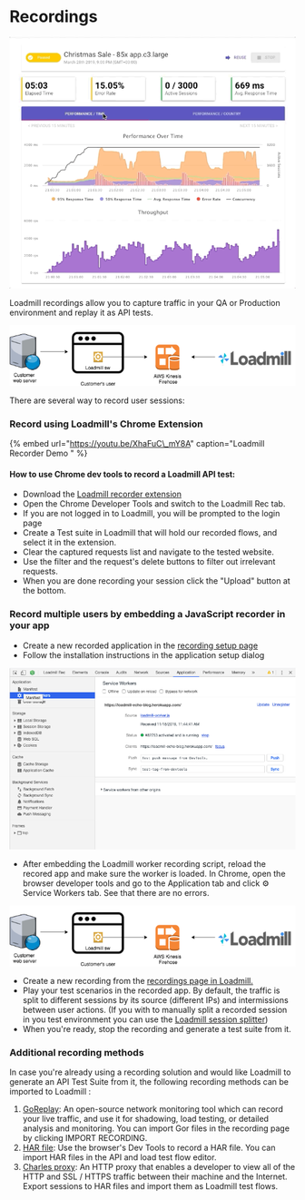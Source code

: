 # Recordings

![](../.gitbook/assets/image%20%284%29.png)

Loadmill recordings allow you to capture traffic in your QA or Production environment and replay it as API tests.

![](../.gitbook/assets/image%20%2813%29.png)

There are several way to record user sessions:

### Record using Loadmill's Chrome Extension

{% embed url="https://youtu.be/XhaFuC\_mY8A" caption="Loadmill Recorder Demo " %}

#### How to use Chrome dev tools to record a Loadmill API test:

* Download the [Loadmill recorder extension](https://chrome.google.com/webstore/detail/loadmill-recorder/gdkmnfehipofdefhpegbgkkocinlaofd)
* Open the Chrome Developer Tools and switch to the Loadmill Rec tab.
* If you are not logged in to Loadmill, you will be prompted to the login page
* Create a Test suite in Loadmill that will hold our recorded flows, and select it in the extension. 
* Clear the captured requests list and navigate to the tested website.
* Use the filter and the request's delete buttons to filter out irrelevant requests. 
* When you are done recording your session click the "Upload" button at the bottom.

### Record multiple users by embedding a JavaScript recorder in your app

* Create a new recorded application in the [recording setup page](https://www.loadmill.com/app/recordings/setup)
* Follow the installation instructions in the application setup dialog

![](../.gitbook/assets/image%20%2821%29.png)

* After embedding the Loadmill worker recording script, reload the recored app and make sure the worker is loaded. In Chrome, open the browser developer tools and go to the Application tab and click ⚙️ Service Workers tab. See that there are no errors.

![](../.gitbook/assets/image%20%285%29.png)

* Create a new recording from the [recordings page in Loadmill.](https://www.loadmill.com/app/recordings/my-recordings) 
* Play your test scenarios in the recorded app. By default, the traffic is split to different sessions by its source \(different IPs\) and intermissions between user actions. \(If you with to manually split a recorded session in you test environment you can use the [Loadmill session splitter](https://chrome.google.com/webstore/detail/loadmill-session-splitter/beknfelcpakgnojjfcdpjddhnckekhni)\)
* When you're ready, stop the recording and generate a test suite from it. 

### Additional recording methods 

In case you're already using a recording solution and would like Loadmill to generate an API Test Suite from it, the following recording methods can be imported to Loadmill :

1. [GoReplay](https://goreplay.org/): An open-source network monitoring tool which can record your live traffic, and use it for shadowing, load testing, or detailed analysis and monitoring. You can import Gor files in the recording page by clicking IMPORT RECORDING.
2. [HAR file](https://en.wikipedia.org/wiki/HAR_%28file_format%29): Use the browser's Dev Tools to record a HAR file. You can import HAR files in the API and load test flow editor.
3. [Charles proxy](https://www.charlesproxy.com/): An HTTP proxy that enables a developer to view all of the HTTP and SSL / HTTPS traffic between their machine and the Internet. Export sessions to HAR files and import them as Loadmill test flows.

